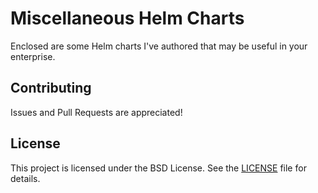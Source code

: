 # Miscellaneous Helm Charts

Enclosed are some Helm charts I've authored that may be useful
in your enterprise.

## Contributing

Issues and Pull Requests are appreciated!

## License

This project is licensed under the BSD License. See the
[LICENSE](LICENSE) file for details.

